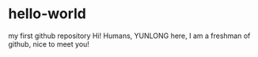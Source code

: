 # hello-world
my first github repository
Hi! Humans,
YUNLONG here, I am a freshman of github, nice to meet you!
